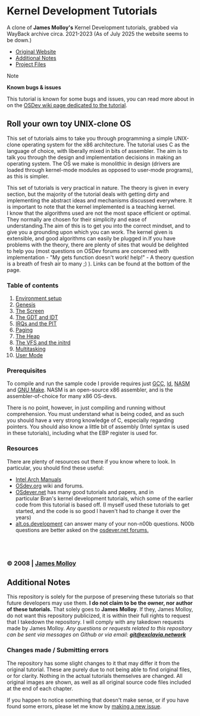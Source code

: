 # Kernel Development Tutorials
A clone of **James Molloy's** Kernel Development tutorials, grabbed via WayBack archive circa. 2021-2023 (As of July 2025 the website seems to be down.)
- [Original Website](http://www.jamesmolloy.co.uk/tutorial_html/)
- [Additional Notes](#additional-notes)
- [Project Files](/files/)

> [!NOTE]
> **Known bugs & issues**
> 
> This tutorial is known for some bugs and issues, you can read more about in on the [OSDev wiki page dedicated to the tutorial](https://wiki.osdev.org/James_Molloy%27s_Tutorial_Known_Bugs).

## Roll your own toy UNIX-clone OS
This set of tutorials aims to take you through programming a simple UNIX-clone operating system for the x86 architecture. The tutorial uses C as the language of choice, with liberally mixed in bits of assembler. The aim is to talk you through the design and implementation decisions in making an operating system. The OS we make is monolithic in design (drivers are loaded through kernel-mode modules as opposed to user-mode programs), as this is simpler.

This set of tutorials is very practical in nature. The theory is given in every section, but the majority of the tutorial deals with getting dirty and implementing the abstract ideas and mechanisms discussed everywhere. It is important to note that the kernel implemented is a teaching kernel. I know that the algorithms used are not the most space efficient or optimal. They normally are chosen for their simplicity and ease of understanding.The aim of this is to get you into the correct mindset, and to give you a grounding upon which you can work. The kernel given is extensible, and good algorithms can easily be plugged in.If you have problems with the theory, there are plenty of sites that would be delighted to help you (most questions on OSDev forums are concerned with implementation - "My gets function doesn't work! help!" - A theory question is a breath of fresh air to many ;) ). Links can be found at the bottom of the page.

### Table of contents
1. [Environment setup](/chapters/01-environment-setup.md)
2. [Genesis](/chapters/02-genesis.md)
3. [The Screen](/chapters/03-screen.md)
4. [The GDT and IDT](/chapters/04-gdt-and-idt.md)
5. [IRQs and the PIT](/chapters/05-irq-and-pit.md)
6. [Paging](/chapters/06-paging.md)
7. [The Heap](/chapters/07-heap.md)
8. [The VFS and the initrd](/chapters/08-vfs-and-initrd.md)
9. [Multitasking](/chapters/09-multitasking.md)
10. [User Mode](/chapters/10-user-mode.md)


### Prerequisites
To compile and run the sample code I provide requires just [GCC](https://gcc.gnu.org/), [ld](https://www.gnu.org/software/binutils/), [NASM](https://www.nasm.us/) and [GNU Make](https://www.gnu.org/software/make/). NASM is an open-source x86 assembler, and is the assembler-of-choice for many x86 OS-devs.

There is no point, however, in just compiling and running without comprehension. You must understand what is being coded, and as such you should have a very strong knowledge of C, especially regarding pointers. You should also know a little bit of assembly (Intel syntax is used in these tutorials), including what the EBP register is used for.

### Resources
There are plenty of resources out there if you know where to look. In particular, you should find these useful:

- [Intel Arch Manuals](https://www.intel.com/content/www/us/en/developer/articles/technical/intel-sdm.html)
- [OSdev.org](https://wiki.osdev.org/Expanded_Main_Page) wiki and forums.
- [OSdever.net](http://www.osdever.net/tutorials/) has many good tutorials and papers, and in particular Bran's kernel development tutorials, which some of the earlier code from this tutorial is based off. (I myself used these tutorials to get started, and the code is so good I haven't had to change it over the years)
- [alt.os.development](https://groups.google.com/g/alt.os.development) can answer many of your non-n00b questions. N00b questions are better asked on the [osdever.net forums.](http://forums.osdever.net/)

<br><br>
### © 2008 | [James Molloy](http://www.jamesmolloy.co.uk/)



## Additional Notes
This repository is solely for the purpose of preserving these tutorials so that future developers may use them. **I do not claim to be the owner, nor author of these tutorials.** That solely goes to **James Molloy**. If they, James Molloy, do not want this repository publicized, it is within their full rights to request that I takedown the repository. I will comply with any takedown requests made by James Molloy. *Any questions or requests related to this repository can be sent via messages on Github or via email:* ***git@exclavia.network***

### Changes made / Submitting errors
The repository has some slight changes to it that may differ it from the original tutorial. These are purely due to not being able to find original files, or for clarity. Nothing in the actual tutorials themselves are changed. All original images are shown, as well as all original source code files included at the end of each chapter.

If you happen to notice something that doesn't make sense, or if you have found some errors, please let me know by [making a new issue](https://github.com/Exclavia/Kernel-Dev/issues/new). 
